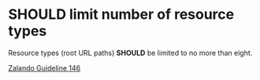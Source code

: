 # **SHOULD** limit number of resource types

Resource types (root URL paths) **SHOULD** be limited to no more than eight.

[Zalando Guideline 146](https://opensource.zalando.com/restful-api-guidelines/#146)
